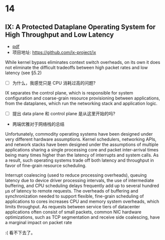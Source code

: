 # 14

## IX: A Protected Dataplane Operating System for High Throughput and Low Latency
- [pdf](http://www.abelay.me/data/ix_osdi14.pdf)
- 项目地址: https://github.com/ix-project/ix

While kernel bypass eliminates context switch overheads,
on its own it does not eliminate the difficult tradeoffs between high packet rates and low latency (see §5.2)
- [ ] 为什么，我感觉只是 CPU 消耗过高的问题?

IX separates the control plane, which is responsible for system configuration and coarse-grain
resource provisioning between applications, from the dataplanes, which run the networking stack and application
logic.
- [ ] 提出 data plane 和 control plane 是从这里开始的吗?

- 两端优雅对于网络栈的总结

Unfortunately, commodity operating systems have been designed under very different hardware assumptions.
Kernel schedulers, networking APIs, and network stacks have been designed under the assumptions of multiple
applications sharing a single processing core and packet inter-arrival times being many times higher than the latency of interrupts and system calls. As a result, such
operating systems trade off both latency and throughput in favor of fine-grain resource scheduling.

Interrupt coalescing (used to reduce processing overheads), queuing latency due to device driver processing intervals, the use
of intermediate buffering, and CPU scheduling delays frequently add up to several hundred µs of latency to remote
requests.
The overheads of buffering and synchronization needed to support flexible, fine-grain scheduling of applications to cores increases CPU and memory system overheads, which limits throughput.
As requests between service tiers of datacenter applications often consist of small packets, common NIC hardware optimizations, such as TCP segmentation and receive side coalescing, have a
marginal impact on packet rate

:( 看不下去了。
